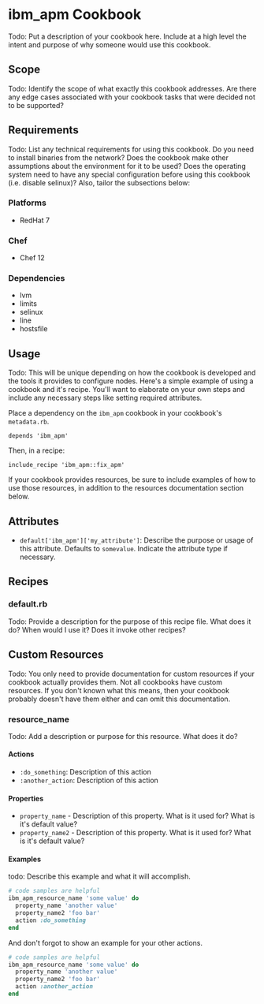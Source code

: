 # ibm_apm Cookbook

Todo: Put a description of your cookbook here. Include at a high level the
intent and purpose of why someone would use this cookbook.

## Scope

Todo: Identify the scope of what exactly this cookbook addresses. Are there any
edge cases associated with your cookbook tasks that were decided not to be
supported?

## Requirements

Todo: List any technical requirements for using this cookbook. Do you need to
install binaries from the network? Does the cookbook make other assumptions
about the environment for it to be used? Does the operating system need to have
any special configuration before using this cookbook (i.e. disable selinux)?
Also, tailor the subsections below:

### Platforms

- RedHat 7

### Chef

- Chef 12

### Dependencies

- lvm
- limits
- selinux
- line
- hostsfile

## Usage

Todo: This will be unique depending on how the cookbook is developed and the
tools it provides to configure nodes. Here's a simple example of using a
cookbook and it's recipe. You'll want to elaborate on your own steps and include
any necessary steps like setting required attributes.

Place a dependency on the `ibm_apm` cookbook in your cookbook's
`metadata.rb`.

```
depends 'ibm_apm'
```

Then, in a recipe:

```
include_recipe 'ibm_apm::fix_apm'
```

If your cookbook provides resources, be sure to include examples of how to use
those resources, in addition to the resources documentation section below.

## Attributes

* `default['ibm_apm']['my_attribute']`: Describe the purpose or usage of
  this attribute. Defaults to `somevalue`. Indicate the attribute type if
  necessary.

## Recipes

### default.rb

Todo: Provide a description for the purpose of this recipe file. What does it
do? When would I use it? Does it invoke other recipes?

## Custom Resources

Todo: You only need to provide documentation for custom resources if your
cookbook actually provides them. Not all cookbooks have custom resources. If you
don't known what this means, then your cookbook probably doesn't have them
either and can omit this documentation.

### resource_name

Todo: Add a description or purpose for this resource. What does it do?

#### Actions

* `:do_something`: Description of this action
* `:another_action`: Description of this action

#### Properties

* `property_name` - Description of this property. What is it used for? What is
  it's default value?
* `property_name2` - Description of this property. What is it used for? What is
  it's default value?

#### Examples

todo: Describe this example and what it will accomplish.

```Ruby
# code samples are helpful
ibm_apm_resource_name 'some value' do
  property_name 'another value'
  property_name2 'foo bar'
  action :do_something
end
```

And don't forgot to show an example for your other actions.

```Ruby
# code samples are helpful
ibm_apm_resource_name 'some value' do
  property_name 'another value'
  property_name2 'foo bar'
  action :another_action
end
```
